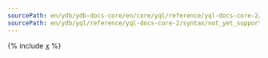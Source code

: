 ```yaml
---
sourcePath: en/ydb/ydb-docs-core/en/core/yql/reference/yql-docs-core-2/syntax/not_yet_supported.md
sourcePath: en/ydb/yql/reference/yql-docs-core-2/syntax/not_yet_supported.md
---
```



{% include [x](_includes/not_yet_supported.md) %}
